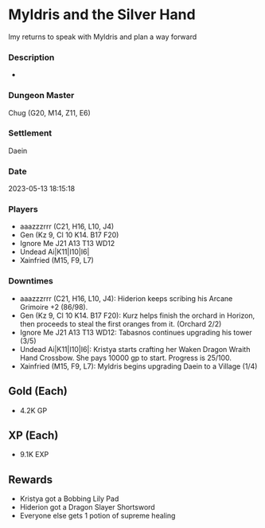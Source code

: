 # Myldris and the Silver Hand
Imy returns  to speak with Myldris and plan a way forward
### Description
-
### Dungeon Master
Chug (G20, M14, Z11, E6)
### Settlement
Daein
### Date
2023-05-13 18:15:18
### Players
* aaazzzrrr (C21, H16, L10, J4)
* Gen (Kz 9, Cl 10 K14. B17 F20)
* Ignore Me J21 A13 T13 WD12
* Undead Ai|K11|I10|I6|
* Xainfried (M15, F9, L7)
### Downtimes
* aaazzzrrr (C21, H16, L10, J4): Hiderion keeps scribing his Arcane Grimoire +2 (86/98).
* Gen (Kz 9, Cl 10 K14. B17 F20): Kurz helps finish the orchard in Horizon, then proceeds to steal the first oranges from it. (Orchard 2/2)
* Ignore Me J21 A13 T13 WD12: Tabasnos continues upgrading his tower (3/5)
* Undead Ai|K11|I10|I6|: Kristya starts crafting her Waken Dragon Wraith Hand Crossbow. She pays 10000 gp to start. Progress is 25/100.
* Xainfried (M15, F9, L7): Myldris begins upgrading Daein to a Village (1/4)
## Gold (Each)
* 4.2K GP
## XP (Each)
* 9.1K EXP
## Rewards
* Kristya got a Bobbing Lily Pad
* Hiderion got a Dragon Slayer Shortsword
* Everyone else gets 1 potion of supreme healing